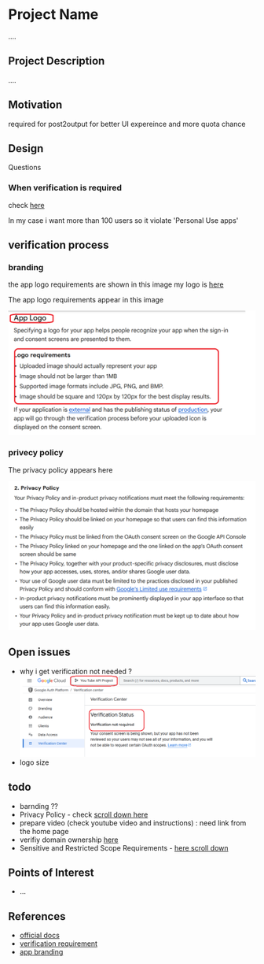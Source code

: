 <h1>Project Name</h1>
....



<h2>Project Description</h2>
....

<h2>Motivation</h2>
required for post2output for better UI expereince and more quota chance


<h2>Design</h2>
Questions

<h3>When verification is required</h3>
check <a href='https://support.google.com/cloud/answer/13464323/?sjid=10071116415336674414-EU#exemptions'>here</a>

In my case i want more than 100 users so it violate 'Personal Use apps'


<h2>verification process</h2>

<h3>branding</h3>
the app logo requirements are shown in this image
my logo is <a href='https://github.com/NathanKr/post2youtube-website-private/blob/main/public/images/post2youtube_logo_120x120.png'>here</a>

The app logo requirements appear in this image

<img src='./figs/app-logo-requirements.png'/>

<h3>privecy policy</h3>

The privacy policy appears here

<img src='./figs/privacy-policy.png'/>

<h2>Open issues</h2>
<ul>
    <li>why i get verification not needed ? <img src='./figs/verification-not-needed.png'/></li>
    <li>logo size</li>
   
</ul>


<h2>todo</h2>
<ul>
   <li>barnding ??</li>
   <li>Privacy Policy - check <a href='https://support.google.com/cloud/answer/13464321?hl=en&ref_topic=13460882&sjid=6673206062964333071-EU#'>scroll down here</a></li>
    <li>prepare video (check youtube video and instructions) : need link from the home page</li>
    <li>verifiy domain ownership <a href='https://support.google.com/webmasters/answer/9008080?sjid=6673206062964333071-EU'>here</a></li>
    <li>Sensitive and Restricted Scope Requirements - <a href='https://support.google.com/cloud/answer/13464321?hl=en'>here scroll down</a></li>
</ul>

<h2>Points of Interest</h2>
<ul>
    <li>...</li>
   
</ul>

<h2>References</h2>
<ul>
    <li><a href='https://support.google.com/cloud/answer/13463073?hl=en'>official docs</a></li>
    <li><a href='https://support.google.com/cloud/answer/13464321?hl=en&ref_topic=13460882&sjid=7676787867668491552-EU'>verification requirement</a></li>
    <li><a href='https://support.google.com/cloud/answer/15549049?hl=en'>app branding</a></li>
    
</ul>

